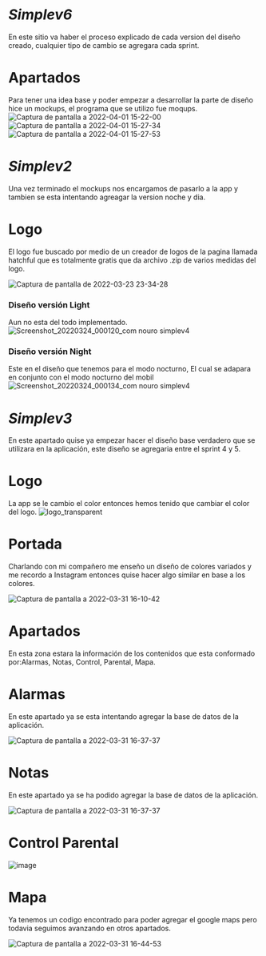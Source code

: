 # ***Simplev6***
En este sitio va haber el proceso explicado de cada version del diseño creado, cualquier tipo de cambio se agregara cada sprint.
# Apartados
Para tener una idea base y poder empezar a desarrollar la parte de diseño hice un mockups, el programa que se utilizo fue moqups.
![Captura de pantalla a 2022-04-01 15-22-00](https://user-images.githubusercontent.com/95090891/161272154-8c9e0771-3401-4a4c-82a2-c7769dcdd451.png)
![Captura de pantalla a 2022-04-01 15-27-34](https://user-images.githubusercontent.com/95090891/161272988-09b30675-4287-4b5a-871f-4c8e550f0239.png)
![Captura de pantalla a 2022-04-01 15-27-53](https://user-images.githubusercontent.com/95090891/161273005-2d663585-1562-4db3-a21d-2b0c5bde4706.png)

# ***Simplev2***
Una vez terminado el mockups nos encargamos de pasarlo a la app y tambien se  esta intentando agreagar la version noche y dia. 

# Logo
El logo fue buscado por medio de un creador de logos de la pagina llamada hatchful que es totalmente gratis que da archivo .zip de varios medidas del logo.

![Captura de pantalla de 2022-03-23 23-34-28](https://user-images.githubusercontent.com/71900639/159809976-41cb2b1c-f25e-4e44-bab5-b6030de85eab.png)

### Diseño versión Light
Aun no esta del todo implementado.
![Screenshot_20220324_000120_com nouro simplev4](https://user-images.githubusercontent.com/71900639/159810546-02bd37d2-b389-4551-a1ee-7dfc9c0aed37.jpg)

### Diseño versión Night
Este en el diseño que tenemos para el modo nocturno, El cual se adapara en conjunto con el modo nocturno del mobil
![Screenshot_20220324_000134_com nouro simplev4](https://user-images.githubusercontent.com/71900639/159810573-45ed76ee-a953-49a5-b10c-56a7430d21a7.jpg)

# ***Simplev3***
En este apartado quise ya empezar hacer el diseño base verdadero que se utilizara en la aplicación, este diseño se agregaria entre el sprint 4 y 5.

# Logo
La app se le cambio el color entonces hemos tenido que cambiar el color del logo.
![logo_transparent](https://user-images.githubusercontent.com/95090891/161074122-50fb3fe9-ac8d-4278-8f7e-a7a8144ef811.png)

# Portada 
Charlando con mi compañero me enseño un diseño de colores variados y me recordo a Instagram entonces quise hacer algo similar en base a los colores.

![Captura de pantalla a 2022-03-31 16-10-42](https://user-images.githubusercontent.com/95090891/161075680-9a1c291a-f2de-4c56-a17b-b647b2dfc4e6.png)

# Apartados
En esta zona estara la información de los contenidos que esta conformado por:Alarmas, Notas, Control, Parental, Mapa.

# Alarmas 
En este apartado ya se esta intentando agregar la base de datos de la aplicación.

![Captura de pantalla a 2022-03-31 16-37-37](https://user-images.githubusercontent.com/95090891/161081472-22a25885-3936-4275-861f-7b2f0b2876d1.png)

# Notas
En este apartado ya se ha podido agregar la base de datos de la aplicación.

![Captura de pantalla a 2022-03-31 16-37-37](https://user-images.githubusercontent.com/95090891/161082524-7fdeb2c8-3bd0-4fe5-a138-f719fd138f72.png)

# Control Parental
![image](https://user-images.githubusercontent.com/95090891/161082718-81079678-b8e2-4f40-a1d4-241715be548d.png)
# Mapa
Ya tenemos un codigo encontrado para poder agregar el google maps pero todavia seguimos avanzando en otros apartados.

![Captura de pantalla a 2022-03-31 16-44-53](https://user-images.githubusercontent.com/95090891/161083119-fe414669-d738-406c-8c96-3423f11852c0.png)


